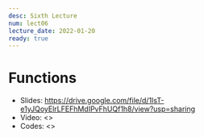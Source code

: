 ```yaml
---
desc: Sixth Lecture
num: lect06
lecture_date: 2022-01-20
ready: true
---
```


# Functions

* Slides: <https://drive.google.com/file/d/1IsT-e1yJQoyElrLFEFhMdIPvFhUQf1h8/view?usp=sharing>
* Video: <>
* Codes: <>



